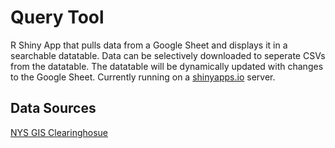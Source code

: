 # Query Tool
R Shiny App that pulls data from a Google Sheet and displays it in a searchable datatable.
Data can be selectively downloaded to seperate CSVs from the datatable.
The datatable will be dynamically updated with changes to the Google Sheet.
Currently running on a [shinyapps.io](https://www.shinyapps.io/) server.

## Data Sources
[NYS GIS Clearinghosue](https://data.gis.ny.gov/)

